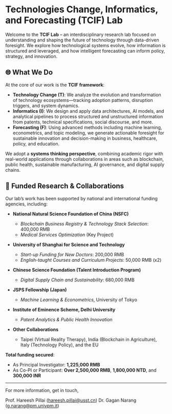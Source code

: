 # Technologies Change, Informatics, and Forecasting (TCIF) Lab

Welcome to the **TCIF Lab** – an interdisciplinary research lab focused on understanding and shaping the future of technology through data-driven foresight. We explore how technological systems evolve, how information is structured and leveraged, and how intelligent forecasting can inform policy, strategy, and innovation.

## 🌐 What We Do

At the core of our work is the **TCIF framework**:

- **Technology Change (T)**: We analyze the evolution and transformation of technology ecosystems—tracking adoption patterns, disruption triggers, and system dynamics.
- **Informatics (I)**: We design and apply data architectures, AI models, and analytical pipelines to process structured and unstructured information from patents, technical specifications, social discourse, and more.
- **Forecasting (F)**: Using advanced methods including machine learning, econometrics, and topic modeling, we generate actionable foresight for sustainable innovation and decision-making in business, healthcare, policy, and education.

We adopt a **systems thinking perspective**, combining academic rigor with real-world applications through collaborations in areas such as blockchain, public health, sustainable manufacturing, AI governance, and digital supply chains.

## 🧠 Funded Research & Collaborations

Our lab’s work has been supported by national and international funding agencies, including:

- **National Natural Science Foundation of China (NSFC)**
  - *Blockchain Business Registry & Technology Stack Selection*: 400,000 RMB  
  - *Medical Services Optimization* (Key Project)

- **University of Shanghai for Science and Technology**
  - *Start-up Funding for New Doctors*: 200,000 RMB  
  - *English-taught Courses and Curriculum Projects*: 50,000 RMB (x2)

- **Chinese Science Foundation (Talent Introduction Program)**
  - *Digital Supply Chain and Sustainability*: 680,000 RMB

- **JSPS Fellowship (Japan)**
  - *Machine Learning & Econometrics*, University of Tokyo

- **Institute of Eminence Scheme, Delhi University**
  - *Patent Analytics & Public Health Innovation*

- **Other Collaborations**
  - Taipei (Virtual Reality Therapy), India (Blockchain in Agriculture), Italy (Technology Policy), and the EU

**Total funding secured**:  
- As Principal Investigator: **1,225,000 RMB**  
- As Co-PI or Participant: **Over 2,500,000 RMB**, **1,800,000 NTD**, and **300,000 INR**

---

For more information, get in touch,

Prof. Hareesh Pillai (hareesh.pillai@usst.cn)
Dr. Gagan Narang (g.narang@pm.univpm.it)
